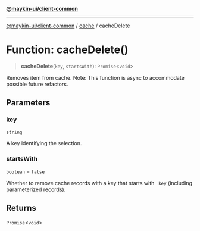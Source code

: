 [**@maykin-ui/client-common**](../../README.md)

***

[@maykin-ui/client-common](../../README.md) / [cache](../README.md) / cacheDelete

# Function: cacheDelete()

> **cacheDelete**(`key`, `startsWith`): `Promise`\<`void`\>

Removes item from cache.
Note: This function is async to accommodate possible future refactors.

## Parameters

### key

`string`

A key identifying the selection.

### startsWith

`boolean` = `false`

Whether to remove cache records with a key that starts with `
 key` (including parameterized records).

## Returns

`Promise`\<`void`\>
